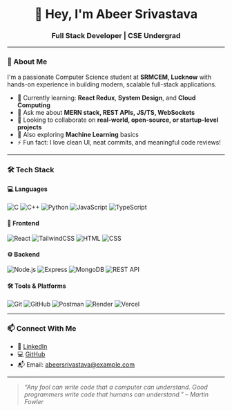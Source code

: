 <h1 align="center">👋 Hey, I'm Abeer Srivastava</h1>
<h3 align="center">Full Stack Developer |  CSE Undergrad </h3>

---

### 🚀 About Me

I'm a passionate Computer Science student at **SRMCEM, Lucknow** with hands-on experience in building modern, scalable full-stack applications.

- 🌱 Currently learning: **React Redux**, **System Design**, and **Cloud Computing**
- 💬 Ask me about **MERN stack, REST APIs, JS/TS, WebSockets**
- 👯 Looking to collaborate on **real-world, open-source, or startup-level projects**
- 🧠 Also exploring **Machine Learning** basics
- ⚡ Fun fact: I love clean UI, neat commits, and meaningful code reviews!

---

### 🛠️ Tech Stack

#### 💻 Languages
![C](https://img.shields.io/badge/C-00599C?style=flat&logo=c&logoColor=white)
![C++](https://img.shields.io/badge/C++-00599C?style=flat&logo=c%2B%2B&logoColor=white)
![Python](https://img.shields.io/badge/Python-14354C?style=flat&logo=python&logoColor=white)
![JavaScript](https://img.shields.io/badge/JavaScript-F7DF1E?style=flat&logo=javascript&logoColor=black)
![TypeScript](https://img.shields.io/badge/TypeScript-3178C6?style=flat&logo=typescript&logoColor=white)

#### 🧱 Frontend
![React](https://img.shields.io/badge/React-20232A?style=flat&logo=react&logoColor=61DAFB)
![TailwindCSS](https://img.shields.io/badge/TailwindCSS-38B2AC?style=flat&logo=tailwind-css&logoColor=white)
![HTML](https://img.shields.io/badge/HTML5-E34F26?style=flat&logo=html5&logoColor=white)
![CSS](https://img.shields.io/badge/CSS3-1572B6?style=flat&logo=css3&logoColor=white)

#### ⚙️ Backend
![Node.js](https://img.shields.io/badge/Node.js-339933?style=flat&logo=node.js&logoColor=white)
![Express](https://img.shields.io/badge/Express.js-404D59?style=flat&logo=express&logoColor=white)
![MongoDB](https://img.shields.io/badge/MongoDB-47A248?style=flat&logo=mongodb&logoColor=white)
![REST API](https://img.shields.io/badge/REST%20API-000000?style=flat&logo=flask&logoColor=white)

#### 🛠️ Tools & Platforms
![Git](https://img.shields.io/badge/Git-F05032?style=flat&logo=git&logoColor=white)
![GitHub](https://img.shields.io/badge/GitHub-181717?style=flat&logo=github&logoColor=white)
![Postman](https://img.shields.io/badge/Postman-FF6C37?style=flat&logo=postman&logoColor=white)
![Render](https://img.shields.io/badge/Render-2F80ED?style=flat&logo=render&logoColor=white)
![Vercel](https://img.shields.io/badge/Vercel-000000?style=flat&logo=vercel&logoColor=white)

---


### 📫 Connect With Me

- 🔗 [LinkedIn](https://www.linkedin.com/in/your-link)
- 💻 [GitHub](https://github.com/your-username)
- 📬 Email: abeersrivastava@example.com

---

> *“Any fool can write code that a computer can understand. Good programmers write code that humans can understand.” – Martin Fowler*

